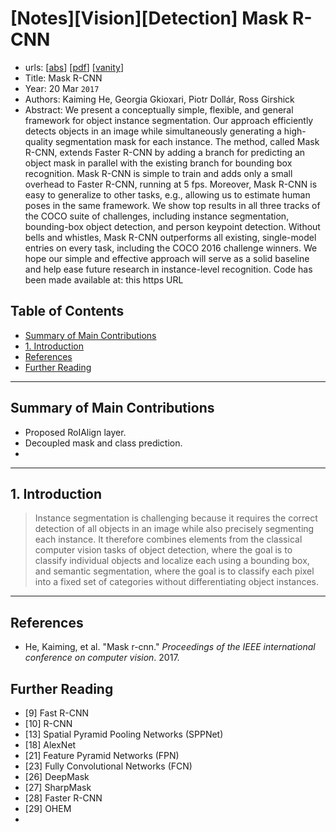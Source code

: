 # [Notes][Vision][Detection] Mask R-CNN <!-- omit in toc -->

* urls: [[abs](https://arxiv.org/abs/1703.06870)]
    [[pdf](https://arxiv.org/pdf/1703.06870.pdf)]
    [[vanity](https://www.arxiv-vanity.com/papers/1703.06870/)]
* Title: Mask R-CNN
* Year: 20 Mar `2017`
* Authors: Kaiming He, Georgia Gkioxari, Piotr Dollár, Ross Girshick
* Abstract: We present a conceptually simple, flexible, and general framework for object instance segmentation. Our approach efficiently detects objects in an image while simultaneously generating a high-quality segmentation mask for each instance. The method, called Mask R-CNN, extends Faster R-CNN by adding a branch for predicting an object mask in parallel with the existing branch for bounding box recognition. Mask R-CNN is simple to train and adds only a small overhead to Faster R-CNN, running at 5 fps. Moreover, Mask R-CNN is easy to generalize to other tasks, e.g., allowing us to estimate human poses in the same framework. We show top results in all three tracks of the COCO suite of challenges, including instance segmentation, bounding-box object detection, and person keypoint detection. Without bells and whistles, Mask R-CNN outperforms all existing, single-model entries on every task, including the COCO 2016 challenge winners. We hope our simple and effective approach will serve as a solid baseline and help ease future research in instance-level recognition. Code has been made available at: this https URL

## Table of Contents <!-- omit in toc -->
- [Summary of Main Contributions](#summary-of-main-contributions)
- [1. Introduction](#1-introduction)
- [References](#references)
- [Further Reading](#further-reading)

----------------------------------------------------------------------------------------------------

## Summary of Main Contributions

* Proposed RoIAlign layer.
* Decoupled mask and class prediction.
* 

----------------------------------------------------------------------------------------------------

## 1. Introduction

> Instance segmentation is challenging because it requires the correct detection of all objects in an image while also precisely segmenting each instance. It therefore combines elements from the classical computer vision tasks of object detection, where the goal is to classify individual objects and localize each using a bounding box, and semantic segmentation, where the goal is to classify each pixel into a fixed set of categories without differentiating object instances.
>
> 

----------------------------------------------------------------------------------------------------

## References

* He, Kaiming, et al. "Mask r-cnn." *Proceedings of the IEEE international conference on computer vision*. 2017.

## Further Reading

* [9] Fast R-CNN
* [10] R-CNN
* [13] Spatial Pyramid Pooling Networks (SPPNet)
* [18] AlexNet
* [21] Feature Pyramid Networks (FPN)
* [23] Fully Convolutional Networks (FCN)
* [26] DeepMask
* [27] SharpMask
* [28] Faster R-CNN
* [29] OHEM
* 